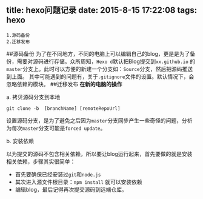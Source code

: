 title: hexo问题记录
date: 2015-8-15 17:22:08
tags: hexo
---
	1.源码备份
	2.迁移发布
	
##源码备份
为了在不同地方，不同的电脑上可以编辑自己的blog，更是是为了备份，需要对源码进行存储。众所周知，`Hexo d`默认把Blog提交到`xx.github.io` 的`master`分支上。此时可以方便的新建一个分支如：`Source`分支，然后把源码推送到上面。
其中可能遇到的问题有，关于`.gitignore`文件的设置。默认情况下，会忽略依赖的模块。
##迁移发布
**在新的电脑的操作**

a. 拷贝源码分支到本地

	git clone -b  [branchName] [remoteRepoUrl]
	
设置源码分支，是为了避免之后因为`master`分支同步产生一些奇怪的问题，分析为每次`master`分支可能是`forced update`。

b. 安装依赖

以为提交的源码不包含相关依赖，所以要让blog运行起来，首先要做的就是安装相关依赖，步骤其实很简单：

  * 首先要确保已经安装过`git`和`node.js`
  * 其次进入源文件根目录：`npm install` 就可以安装依赖
  * 编辑blog，最后记得再次提交源码到远端仓库。
